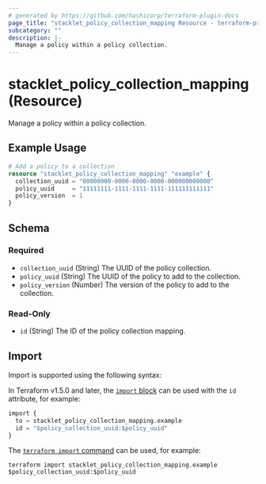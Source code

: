 ```yaml
---
# generated by https://github.com/hashicorp/terraform-plugin-docs
page_title: "stacklet_policy_collection_mapping Resource - terraform-provider-stacklet"
subcategory: ""
description: |-
  Manage a policy within a policy collection.
---
```


# stacklet_policy_collection_mapping (Resource)

Manage a policy within a policy collection.

## Example Usage

```terraform
# Add a policy to a collection
resource "stacklet_policy_collection_mapping" "example" {
  collection_uuid = "00000000-0000-0000-0000-000000000000"
  policy_uuid     = "11111111-1111-1111-1111-111111111111"
  policy_version  = 1
}
```

<!-- schema generated by tfplugindocs -->
## Schema

### Required

- `collection_uuid` (String) The UUID of the policy collection.
- `policy_uuid` (String) The UUID of the policy to add to the collection.
- `policy_version` (Number) The version of the policy to add to the collection.

### Read-Only

- `id` (String) The ID of the policy collection mapping.

## Import

Import is supported using the following syntax:

In Terraform v1.5.0 and later, the [`import` block](https://developer.hashicorp.com/terraform/language/import) can be used with the `id` attribute, for example:

```terraform
import {
  to = stacklet_policy_collection_mapping.example
  id = "$policy_collection_uuid:$policy_uuid"
}
```

The [`terraform import` command](https://developer.hashicorp.com/terraform/cli/commands/import) can be used, for example:

```shell
terraform import stacklet_policy_collection_mapping.example $policy_collection_uuid:$policy_uuid
```
